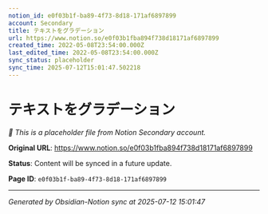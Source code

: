 ```yaml
---
notion_id: e0f03b1f-ba89-4f73-8d18-171af6897899
account: Secondary
title: テキストをグラデーション
url: https://www.notion.so/e0f03b1fba894f738d18171af6897899
created_time: 2022-05-08T23:54:00.000Z
last_edited_time: 2022-05-08T23:54:00.000Z
sync_status: placeholder
sync_time: 2025-07-12T15:01:47.502218
---
```


# テキストをグラデーション

*🔄 This is a placeholder file from Notion Secondary account.*

**Original URL**: https://www.notion.so/e0f03b1fba894f738d18171af6897899

**Status**: Content will be synced in a future update.

**Page ID**: `e0f03b1f-ba89-4f73-8d18-171af6897899`

---

*Generated by Obsidian-Notion sync at 2025-07-12 15:01:47*
